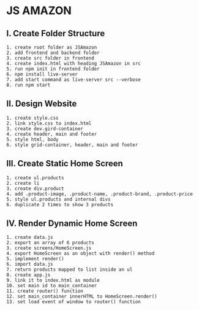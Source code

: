 # JS AMAZON

## I. Create Folder Structure
    1. create root folder as JSAmazon
    2. add frontend and backend folder
    3. create src folder in frontend
    4. create index.html with heading JSAmazon in src
    5. run npm init in frontend folder
    6. npm install live-server
    7. add start command as live-server src --verbose
    8. run npm start

## II. Design Website
    1. create style.css
    2. link style.css to index.html
    3. create dev.gird-container
    4. create header, main and footer
    5. style html, body
    6. style grid-container, header, main and footer

## III. Create Static Home Screen
    1. create ul.products
    2. create li
    3. create div.product
    4. add .product-image, .product-name, .product-brand, .product-price
    5. style ul.products and internal divs
    6. duplicate 2 times to show 3 products

## IV. Render Dynamic Home Screen
    1. create data.js
    2. export an array of 6 products
    3. create screens/HomeScreen.js
    4. export HomeScreen as an object with render() method
    5. implement render()
    6. import data.js
    7. return products mapped to list inside an ul
    8. create app.js
    9. link it to index.html as module
    10. set main id to main_container
    11. create router() function
    12. set main_container innerHTML to HomeScreen.render()
    13. set load event of window to router() function
